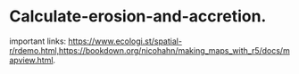 # Calculate-erosion-and-accretion.
important links: https://www.ecologi.st/spatial-r/rdemo.html,https://bookdown.org/nicohahn/making_maps_with_r5/docs/mapview.html.
